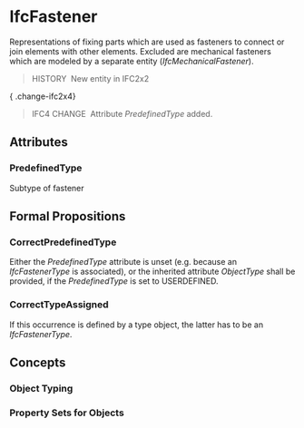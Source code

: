 # IfcFastener

Representations of fixing parts which are used as fasteners to connect or join elements with other elements. Excluded are mechanical fasteners which are modeled by a separate entity (_IfcMechanicalFastener_).

> HISTORY&nbsp; New entity in IFC2x2

{ .change-ifc2x4}
> IFC4 CHANGE&nbsp; Attribute _PredefinedType_ added.

## Attributes

### PredefinedType
Subtype of fastener

## Formal Propositions

### CorrectPredefinedType
Either the _PredefinedType_ attribute is unset (e.g. because an _IfcFastenerType_ is associated), or the inherited attribute _ObjectType_ shall be provided, if the _PredefinedType_ is set to USERDEFINED.

### CorrectTypeAssigned
If this occurrence is defined by a type object, the latter has to be an _IfcFastenerType_.

## Concepts

### Object Typing


### Property Sets for Objects


